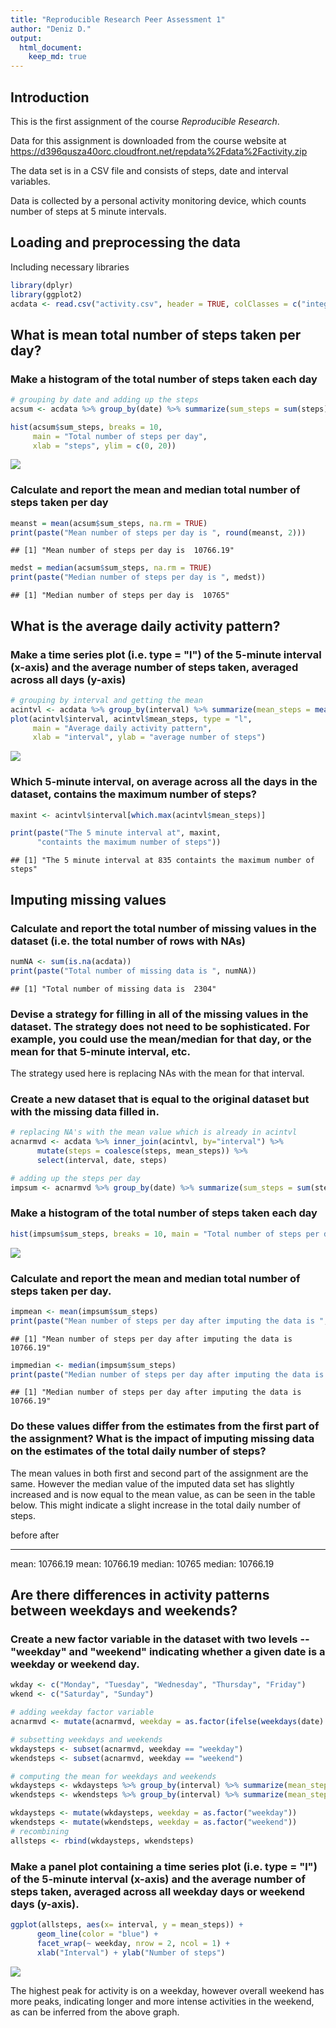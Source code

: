 ```yaml
---
title: "Reproducible Research Peer Assessment 1"
author: "Deniz D."
output: 
  html_document:
    keep_md: true
---
```


## Introduction 
This is the first assignment of the course *Reproducible Research*.

Data for this assignment is downloaded from the course website at  https://d396qusza40orc.cloudfront.net/repdata%2Fdata%2Factivity.zip

The data set is in a CSV file and consists of steps, date and interval variables. 

Data is collected by a personal activity monitoring device, which counts number of steps at 5 minute intervals. 


## Loading and preprocessing the data
Including necessary libraries

```r
library(dplyr)
library(ggplot2)
acdata <- read.csv("activity.csv", header = TRUE, colClasses = c("integer", "Date", "integer"))
```



## What is mean total number of steps taken per day?
### Make a histogram of the total number of steps taken each day

```r
# grouping by date and adding up the steps
acsum <- acdata %>% group_by(date) %>% summarize(sum_steps = sum(steps)) %>% as.data.frame()

hist(acsum$sum_steps, breaks = 10, 
     main = "Total number of steps per day",
     xlab = "steps", ylim = c(0, 20))
```

![](PA1_template_files/figure-html/mean-1.png)<!-- -->

### Calculate and report the mean and median total number of steps taken per day

```r
meanst = mean(acsum$sum_steps, na.rm = TRUE)
print(paste("Mean number of steps per day is ", round(meanst, 2)))
```

```
## [1] "Mean number of steps per day is  10766.19"
```

```r
medst = median(acsum$sum_steps, na.rm = TRUE)
print(paste("Median number of steps per day is ", medst))
```

```
## [1] "Median number of steps per day is  10765"
```


## What is the average daily activity pattern?
### Make a time series plot (i.e. type = "l") of the 5-minute interval (x-axis) and the average number of steps taken, averaged across all days (y-axis)

```r
# grouping by interval and getting the mean
acintvl <- acdata %>% group_by(interval) %>% summarize(mean_steps = mean(steps, na.rm= TRUE)) %>% as.data.frame()
plot(acintvl$interval, acintvl$mean_steps, type = "l",
     main = "Average daily activity pattern",
     xlab = "interval", ylab = "average number of steps")
```

![](PA1_template_files/figure-html/daily-1.png)<!-- -->

### Which 5-minute interval, on average across all the days in the dataset, contains the maximum number of steps?

```r
maxint <- acintvl$interval[which.max(acintvl$mean_steps)]

print(paste("The 5 minute interval at", maxint, 
      "containts the maximum number of steps"))
```

```
## [1] "The 5 minute interval at 835 containts the maximum number of steps"
```


## Imputing missing values
### Calculate and report the total number of missing values in the dataset (i.e. the total number of rows with NAs)

```r
numNA <- sum(is.na(acdata))
print(paste("Total number of missing data is ", numNA))
```

```
## [1] "Total number of missing data is  2304"
```

### Devise a strategy for filling in all of the missing values in the dataset. The strategy does not need to be sophisticated. For example, you could use the mean/median for that day, or the mean for that 5-minute interval, etc.
The strategy used here is replacing NAs with the mean for that interval.


### Create a new dataset that is equal to the original dataset but with the missing data filled in.

```r
# replacing NA's with the mean value which is already in acintvl
acnarmvd <- acdata %>% inner_join(acintvl, by="interval") %>%
      mutate(steps = coalesce(steps, mean_steps)) %>%
      select(interval, date, steps)

# adding up the steps per day
impsum <- acnarmvd %>% group_by(date) %>% summarize(sum_steps = sum(steps)) %>% as.data.frame()
```

### Make a histogram of the total number of steps taken each day 

```r
hist(impsum$sum_steps, breaks = 10, main = "Total number of steps per day", xlab = "steps", ylim = c(0, 30))
```

![](PA1_template_files/figure-html/hist-1.png)<!-- -->

### Calculate and report the mean and median total number of steps taken per day. 

```r
impmean <- mean(impsum$sum_steps)
print(paste("Mean number of steps per day after imputing the data is ", round(impmean,2)))
```

```
## [1] "Mean number of steps per day after imputing the data is  10766.19"
```

```r
impmedian <- median(impsum$sum_steps)
print(paste("Median number of steps per day after imputing the data is ", round(impmedian, 2)))
```

```
## [1] "Median number of steps per day after imputing the data is  10766.19"
```
### Do these values differ from the estimates from the first part of the assignment? What is the impact of imputing missing data on the estimates of the total daily number of steps?
The mean values in both first and second part of the assignment are the same. However the median value of the imputed data set has slightly increased and is now equal to the mean value, as can be seen in the table below. This might indicate a slight increase in the total daily number of steps. 

before                       after
--------------------        -------------------
mean: 10766.19               mean: 10766.19
median: 10765                median: 10766.19


## Are there differences in activity patterns between weekdays and weekends?
### Create a new factor variable in the dataset with two levels -- "weekday" and "weekend" indicating whether a given date is a weekday or weekend day.

```r
wkday <- c("Monday", "Tuesday", "Wednesday", "Thursday", "Friday")
wkend <- c("Saturday", "Sunday")

# adding weekday factor variable 
acnarmvd <- mutate(acnarmvd, weekday = as.factor(ifelse(weekdays(date) %in% wkday, "weekday", "weekend")))

# subsetting weekdays and weekends 
wkdaysteps <- subset(acnarmvd, weekday == "weekday")
wkendsteps <- subset(acnarmvd, weekday == "weekend")

# computing the mean for weekdays and weekends 
wkdaysteps <- wkdaysteps %>% group_by(interval) %>% summarize(mean_steps = mean(steps, na.rm= TRUE)) %>% as.data.frame()
wkendsteps <- wkendsteps %>% group_by(interval) %>% summarize(mean_steps = mean(steps, na.rm= TRUE)) %>% as.data.frame()

wkdaysteps <- mutate(wkdaysteps, weekday = as.factor("weekday"))
wkendsteps <- mutate(wkendsteps, weekday = as.factor("weekend"))
# recombining 
allsteps <- rbind(wkdaysteps, wkendsteps)
```

### Make a panel plot containing a time series plot (i.e. type = "l") of the 5-minute interval (x-axis) and the average number of steps taken, averaged across all weekday days or weekend days (y-axis).

```r
ggplot(allsteps, aes(x= interval, y = mean_steps)) +
      geom_line(color = "blue") +
      facet_wrap(~ weekday, nrow = 2, ncol = 1) +
      xlab("Interval") + ylab("Number of steps") 
```

![](PA1_template_files/figure-html/weekplot-1.png)<!-- -->

The highest peak for activity is on a weekday, however overall weekend has more peaks, indicating longer and more intense activities in the weekend, as can be inferred from the above graph. 


